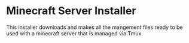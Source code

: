 # Minecraft Server Installer
This installer downloads and makes all the mangement files ready to be used with a minecraft server that is managed via Tmux